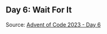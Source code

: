 
## Day 6: Wait For It

Source: [Advent of Code 2023 - Day 6](https://adventofcode.com/2023/day/6)

